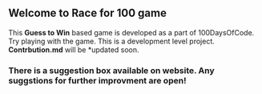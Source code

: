 ## Welcome to Race for 100 game

This **Guess to Win** based game is developed as a part of 100DaysOfCode. Try playing with the game.
This is a development level project. **Contrbution.md** will be *updated soon.

### There is a suggestion box available on website. Any suggstions for further improvment are open!

